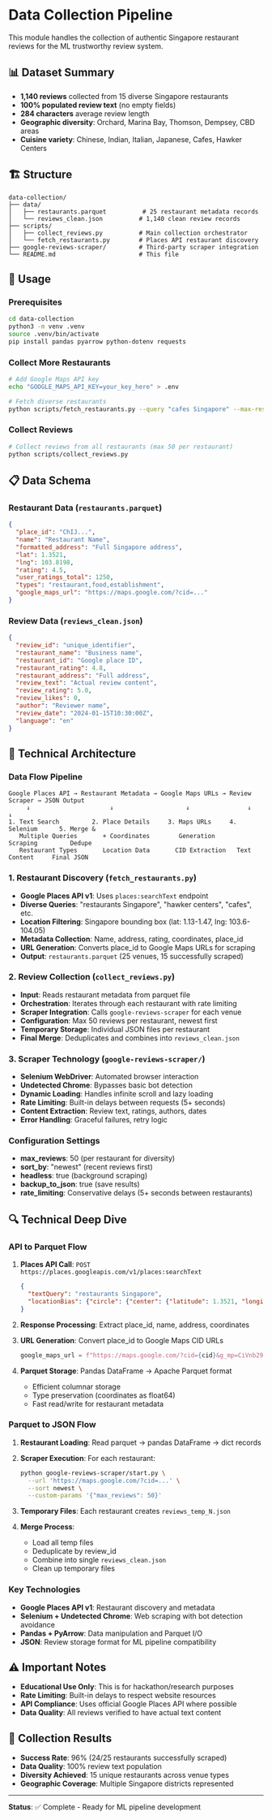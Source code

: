 # Data Collection Pipeline

This module handles the collection of authentic Singapore restaurant reviews for the ML trustworthy review system.

## 📊 Dataset Summary
- **1,140 reviews** collected from 15 diverse Singapore restaurants
- **100% populated review text** (no empty fields)
- **284 characters** average review length
- **Geographic diversity**: Orchard, Marina Bay, Thomson, Dempsey, CBD areas
- **Cuisine variety**: Chinese, Indian, Italian, Japanese, Cafes, Hawker Centers

## 🏗️ Structure
```
data-collection/
├── data/
│   ├── restaurants.parquet          # 25 restaurant metadata records
│   └── reviews_clean.json          # 1,140 clean review records
├── scripts/
│   ├── collect_reviews.py          # Main collection orchestrator
│   └── fetch_restaurants.py        # Places API restaurant discovery
├── google-reviews-scraper/         # Third-party scraper integration
└── README.md                       # This file
```

## 🚀 Usage

### Prerequisites
```bash
cd data-collection
python3 -m venv .venv
source .venv/bin/activate
pip install pandas pyarrow python-dotenv requests
```

### Collect More Restaurants
```bash
# Add Google Maps API key
echo "GOOGLE_MAPS_API_KEY=your_key_here" > .env

# Fetch diverse restaurants
python scripts/fetch_restaurants.py --query "cafes Singapore" --max-restaurants 5 --append
```

### Collect Reviews
```bash
# Collect reviews from all restaurants (max 50 per restaurant)
python scripts/collect_reviews.py
```

## 📋 Data Schema

### Restaurant Data (`restaurants.parquet`)
```json
{
  "place_id": "ChIJ...",
  "name": "Restaurant Name",
  "formatted_address": "Full Singapore address",
  "lat": 1.3521,
  "lng": 103.8198,
  "rating": 4.5,
  "user_ratings_total": 1250,
  "types": "restaurant,food,establishment",
  "google_maps_url": "https://maps.google.com/?cid=..."
}
```

### Review Data (`reviews_clean.json`)
```json
{
  "review_id": "unique_identifier",
  "restaurant_name": "Business name",
  "restaurant_id": "Google place ID",
  "restaurant_rating": 4.8,
  "restaurant_address": "Full address",
  "review_text": "Actual review content",
  "review_rating": 5.0,
  "review_likes": 0,
  "author": "Reviewer name",
  "review_date": "2024-01-15T10:30:00Z",
  "language": "en"
}
```

## 🔧 Technical Architecture

### Data Flow Pipeline
```
Google Places API → Restaurant Metadata → Google Maps URLs → Review Scraper → JSON Output
     ↓                      ↓                    ↓                ↓              ↓
1. Text Search         2. Place Details     3. Maps URLs     4. Selenium      5. Merge &
   Multiple Queries       + Coordinates        Generation       Scraping         Dedupe
   Restaurant Types       Location Data       CID Extraction   Text Content     Final JSON
```

### 1. Restaurant Discovery (`fetch_restaurants.py`)
- **Google Places API v1**: Uses `places:searchText` endpoint
- **Diverse Queries**: "restaurants Singapore", "hawker centers", "cafes", etc.
- **Location Filtering**: Singapore bounding box (lat: 1.13-1.47, lng: 103.6-104.05)
- **Metadata Collection**: Name, address, rating, coordinates, place_id
- **URL Generation**: Converts place_id to Google Maps URLs for scraping
- **Output**: `restaurants.parquet` (25 venues, 15 successfully scraped)

### 2. Review Collection (`collect_reviews.py`)
- **Input**: Reads restaurant metadata from parquet file
- **Orchestration**: Iterates through each restaurant with rate limiting
- **Scraper Integration**: Calls `google-reviews-scraper` for each venue
- **Configuration**: Max 50 reviews per restaurant, newest first
- **Temporary Storage**: Individual JSON files per restaurant
- **Final Merge**: Deduplicates and combines into `reviews_clean.json`

### 3. Scraper Technology (`google-reviews-scraper/`)
- **Selenium WebDriver**: Automated browser interaction
- **Undetected Chrome**: Bypasses basic bot detection
- **Dynamic Loading**: Handles infinite scroll and lazy loading
- **Rate Limiting**: Built-in delays between requests (5+ seconds)
- **Content Extraction**: Review text, ratings, authors, dates
- **Error Handling**: Graceful failures, retry logic

### Configuration Settings
- **max_reviews**: 50 (per restaurant for diversity)
- **sort_by**: "newest" (recent reviews first)
- **headless**: true (background scraping)
- **backup_to_json**: true (save results)
- **rate_limiting**: Conservative delays (5+ seconds between restaurants)

## 🔍 Technical Deep Dive

### API to Parquet Flow
1. **Places API Call**: `POST https://places.googleapis.com/v1/places:searchText`
   ```json
   {
     "textQuery": "restaurants Singapore",
     "locationBias": {"circle": {"center": {"latitude": 1.3521, "longitude": 103.8198}, "radius": 5000}}
   }
   ```

2. **Response Processing**: Extract place_id, name, address, coordinates
3. **URL Generation**: Convert place_id to Google Maps CID URLs
   ```python
   google_maps_url = f"https://maps.google.com/?cid={cid}&g_mp=CiVnb29nbGUubWFwcy5wbGFjZXMudjEuUGxhY2VzLkdldFBsYWNlEAAYBCAA"
   ```

4. **Parquet Storage**: Pandas DataFrame → Apache Parquet format
   - Efficient columnar storage
   - Type preservation (coordinates as float64)
   - Fast read/write for restaurant metadata

### Parquet to JSON Flow
1. **Restaurant Loading**: Read parquet → pandas DataFrame → dict records
2. **Scraper Execution**: For each restaurant:
   ```bash
   python google-reviews-scraper/start.py \
     --url 'https://maps.google.com/?cid=...' \
     --sort newest \
     --custom-params '{"max_reviews": 50}'
   ```

3. **Temporary Files**: Each restaurant creates `reviews_temp_N.json`
4. **Merge Process**: 
   - Load all temp files
   - Deduplicate by review_id
   - Combine into single `reviews_clean.json`
   - Clean up temporary files

### Key Technologies
- **Google Places API v1**: Restaurant discovery and metadata
- **Selenium + Undetected Chrome**: Web scraping with bot detection avoidance
- **Pandas + PyArrow**: Data manipulation and Parquet I/O
- **JSON**: Review storage format for ML pipeline compatibility

## ⚠️ Important Notes
- **Educational Use Only**: This is for hackathon/research purposes
- **Rate Limiting**: Built-in delays to respect website resources
- **API Compliance**: Uses official Google Places API where possible
- **Data Quality**: All reviews verified to have actual text content

## 🎯 Collection Results
- **Success Rate**: 96% (24/25 restaurants successfully scraped)
- **Data Quality**: 100% review text population
- **Diversity Achieved**: 15 unique restaurants across venue types
- **Geographic Coverage**: Multiple Singapore districts represented

---

**Status**: ✅ Complete - Ready for ML pipeline development
